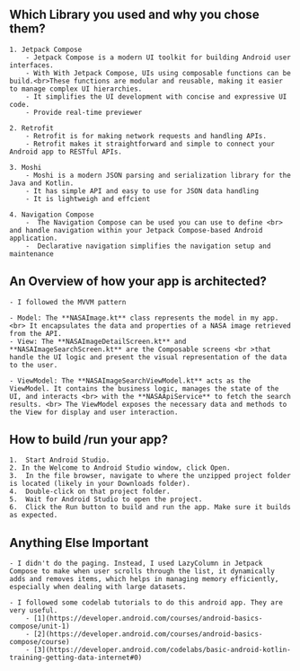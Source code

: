 ## Which Library you used and why you chose them?

    1. Jetpack Compose
        - Jetpack Compose is a modern UI toolkit for building Android user interfaces.
        - With With Jetpack Compose, UIs using composable functions can be build.<br>These functions are modular and reusable, making it easier to manage complex UI hierarchies.
        - It simplifies the UI development with concise and expressive UI code.
        - Provide real-time previewer

    2. Retrofit
        - Retrofit is for making network requests and handling APIs.
        - Retrofit makes it straightforward and simple to connect your Android app to RESTful APIs.

    3. Moshi
        - Moshi is a modern JSON parsing and serialization library for the Java and Kotlin.
        - It has simple API and easy to use for JSON data handling
        - It is lightweigh and effcient

    4. Navigation Compose
        -  The Navigation Compose can be used you can use to define <br> and handle navigation within your Jetpack Compose-based Android application.
        -  Declarative navigation simplifies the navigation setup and maintenance

## An Overview of how your app is architected?

    - I followed the MVVM pattern

    - Model: The **NASAImage.kt** class represents the model in my app. <br> It encapsulates the data and properties of a NASA image retrieved from the API.
    - View: The **NASAImageDetailScreen.kt** and **NASAImageSearchScreen.kt** are the Composable screens <br >that handle the UI logic and present the visual representation of the data to the user.

    - ViewModel: The **NASAImageSearchViewModel.kt** acts as the ViewModel. It contains the business logic, manages the state of the UI, and interacts <br> with the **NASAApiService** to fetch the search results. <br> The ViewModel exposes the necessary data and methods to the View for display and user interaction.

## How to build /run your app?

    1.  Start Android Studio.
    2. In the Welcome to Android Studio window, click Open.
    3.  In the file browser, navigate to where the unzipped project folder is located (likely in your Downloads folder).
    4.  Double-click on that project folder.
    5.  Wait for Android Studio to open the project.
    6.  Click the Run button to build and run the app. Make sure it builds as expected.

## Anything Else Important

    - I didn't do the paging. Instead, I used LazyColumn in Jetpack Compose to make when user scrolls through the list, it dynamically adds and removes items, which helps in managing memory efficiently, especially when dealing with large datasets.

    - I followed some codelab tutorials to do this android app. They are very useful.
        - [1](https://developer.android.com/courses/android-basics-compose/unit-1)
        - [2](https://developer.android.com/courses/android-basics-compose/course)
        - [3](https://developer.android.com/codelabs/basic-android-kotlin-training-getting-data-internet#0)
